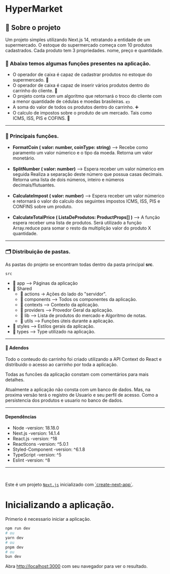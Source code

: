 # HyperMarket

## 📕 Sobre o projeto

Um projeto simples utilizando Next.js 14, retratando a entidade de um supermercado. O estoque do supermercado começa com 10 produtos cadastrados. Cada produto tem 3 propriedades. nome, preço e quantidade.

### 🔖 Abaixo temos algumas funções presentes na aplicação.

<ul>
<li>O operador de caixa é capaz de cadastrar produtos no estoque do supermercado. 🛒</li>
<li>O operador de caixa é capaz de inserir vários produtos dentro do carrinho do cliente. 🛒</li>
<li>O projeto conta com um algoritmo que retornará o troco do cliente com a menor quantidade de cédulas e moedas brasileiras. 💵</li>
<li>A soma do valor de todos os produtos dentro do carrinho. ➕</li>
<li>O calculo de impostos sobre o produto de um mercado. Tais como ICMS, ISS, PIS e COFINS. 💸</li>
</ul>

<hr>


### 🔖 Principais funções.

<uL>
<li><b>FormatCoin ( valor: number, coinType: string)</b> --> Recebe como paramento um valor númerico e o tipo da moeda. Retorna um valor monetário.</li>  <br/>
<li><b>SplitNumber ( valor: number)</b> --> Espera receber um valor númerico em seguida Realiza a separação  deste número que possua casas decimais. Retorna uma lista de dois números, inteiro e números decimais/flutuantes.</li><br/>
<li><b>CalculateImpost ( valor: number)</b> --> Espera receber um valor númerico e retornará o valor do calculo dos seguintes impostos ICMS, ISS, PIS e CONFINS sobre um produto.</li><br/>
<li><b>CalculateTotalPrice ( ListaDeProdutos: ProductProps[] )</b> --> A função espera receber uma lista de produtos. Será utilizado a função Array.reduce para somar o resto da multiplição valor do produto X quantidade.</li>
</ul>

<hr>

### 🗂️ Distribuição de pastas.

<p>As pastas do projeto se encontram todas dentro da pasta principal <b>src</b>.</p>

`src`
<ul>
<li>📁 app --> Páginas da aplicação</li>
<li>
📁 Shared
<ul>
    <li>📁 actions -> Ações do lado do "servidor".</li>        
    <li>📁 components --> Todos os componentes da aplicação.</li>        
    <li>📁 contexts --> Contexto da aplicação.</li>        
    <li>📁 providers --> Provedor Geral da aplicação.</li>        
    <li>📁 lib --> Lista de produtos do mercado e Algoritmo de notas.</li>
    <li>📁 utils --> Funções úteis durante a aplicação.</li>
</ul>
</li>
<li>📁 styles --> Estilos gerais da aplicação.</li>
<li>📁 types --> Type utilizado na aplicação.</li>
</ul>


<hr>

#### 📖 Adendos

Todo o conteudo do carrinho foi criado utilizando a API Context do React e distribuido o acesso ao carrinho por toda a aplicação.<br/>

Todas as funcões da aplicação constam com comentários para mais detalhes.

Atualmente a aplicação não consta com um banco de dados. Mas, na proxima versão terá o registro de Usuario e seu perfil de acesso. Como a persistencia dos produtos e usuario no banco de dados.

<hr>


#### Dependências

<ul>
<li>Node -version: 18.18.0</li>
<li>Next.js -version: 14.1.4</li>
<li>React.js -version: ^18</li>
<li>ReactIcons -version: ^5.0.1</li>
<li>Styled-Component -version: ^6.1.8</li>
<li>TypeScript -version: ^5</li>
<li>Eslint -version: ^8</li> 
</ul>
<hr>

<br>


Este é um projeto [`Next.js`](https://nextjs.org/) inicializado com [´create-next-app´](https://github.com/vercel/next.js/tree/canary/packages/create-next-app).


# Inicializando a aplicação.

Primerio é necessario iniciar a aplicação.

```bash
npm run dev
# ou
yarn dev
# ou
pnpm dev
# ou
bun dev
```


Abra [http://localhost:3000](http://localhost:3000) com seu navegador para ver o resultado.